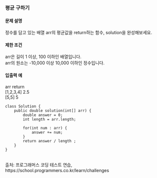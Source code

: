 ### 평균 구하기

#### 문제 설명
정수를 담고 있는 배열 arr의 평균값을 return하는 함수, solution을 완성해보세요.<br>

#### 제한 조건
arr은 길이 1 이상, 100 이하인 배열입니다.<br>
arr의 원소는 -10,000 이상 10,000 이하인 정수입니다.<br>

#### 입출력 예<br>
arr	      return<br>
[1,2,3,4]	 2.5<br>
[5,5]	     5<br>


```
class Solution {
    public double solution(int[] arr) {
        double answer = 0;
        int length = arr.length;
        
        for(int num : arr) {
            answer += num;
        }
        return answer / length ;
    }
}
```
<br>
출처: 프로그래머스 코딩 테스트 연습, https://school.programmers.co.kr/learn/challenges
